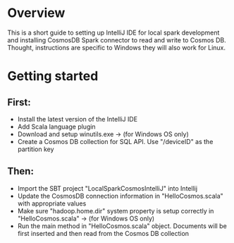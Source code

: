 # Overview
This is a short guide to setting up IntelliJ IDE for local spark development and installing CosmosDB Spark connector to read and 
write to Cosmos DB. Thought, instructions are specific to Windows they will also work for Linux.

# Getting started

## First:
* Install the latest version of the IntelliJ IDE
* Add Scala language plugin
* Download and setup winutils.exe  -> (for Windows OS only)
* Create a Cosmos DB collection for SQL API. Use "/deviceID" as the partition key

## Then:
* Import the SBT project "LocalSparkCosmosIntelliJ" into Intellij 
* Update the CosmosDB connection information in "HelloCosmos.scala" with appropriate values
* Make sure "hadoop.home.dir" system property is setup correctly in "HelloCosmos.scala"  -> (for Windows OS only)
* Run the main method in "HelloCosmos.scala" object. Documents will be first inserted and then read from the Cosmos DB collection  
